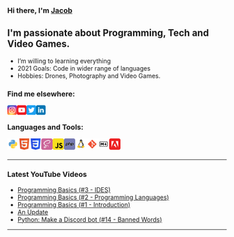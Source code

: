 ### Hi there, I'm [Jacob][website]

## I'm passionate about Programming, Tech and Video Games.

- I’m willing to learning everything
- 2021 Goals: Code in wider range of languages
- Hobbies: Drones, Photography and Video Games.

### Find me elsewhere:

[<img align="left" alt="jacobjohnallen | Instagram" width="22px" src="img/social/instagram_logo.svg" />][website]
[<img align="left" alt="Jacob Allen | YouTube" width="22px" src="img/social/youtube_logo.svg" />][youtube]
[<img align="left" alt="Jacob John Allen | Twitter" width="22px" src="img/social/twitter_logo.svg" />][twitter]
[<img align="left" alt="Jacob Allen | LinkedIn" width="22px" src="img/social/linkedin_logo.svg" />][linkedin]

<br />

### Languages and Tools:

<img align="left" alt="Python" width="26px" src="img/skills/python.svg" />
<img align="left" alt="HTML" width="26px" src="img/skills/html.svg" />
<img align="left" alt="CSS" width="26px" src="img/skills/css.svg" />
<img align="left" alt="SASS" width="26px" src="img/skills/sass.svg" />
<img align="left" alt="JavaScript" width="26px" src="img/skills/js.svg" />
<img align="left" alt="php" width="26px" src="img/skills/php.svg" />
<img align="left" alt="Linux" width="26px" src="img/skills/linux.svg" />
<img align="left" alt="git" width="26px" src="img/skills/git.svg" />
<img align="left" alt="Markdown" width="26px" src="img/skills/markdown.svg" />
<img align="left" alt="Adobe" width="26px" src="img/skills/adobe.svg" />

<br />
<br />

---

### Latest YouTube Videos
<!-- YOUTUBE:START -->
- [Programming Basics (#3 - IDES)](https://www.youtube.com/watch?v=a98TEGcQRCg)
- [Programming Basics (#2 - Programming Languages)](https://www.youtube.com/watch?v=M8OFPXZdd28)
- [Programming Basics (#1 - Introduction)](https://www.youtube.com/watch?v=1woxlU7EhWg)
- [An Update](https://www.youtube.com/watch?v=20cRYlSPaYE)
- [Python: Make a Discord bot (#14 - Banned Words)](https://www.youtube.com/watch?v=Asqvv73V8xo)
<!-- YOUTUBE:END -->

---

[website]: https://jacoballen.dev
[twitter]: https://twitter.com/jacobjohnallen
[youtube]: https://www.youtube.com/channel/UCl81IQbArFVCcPpYSPi9dUA
[instagram]: https://instagram.com/jacobjohnallen
[linkedin]: https://www.linkedin.com/in/jacob-allen-4654221b8/

